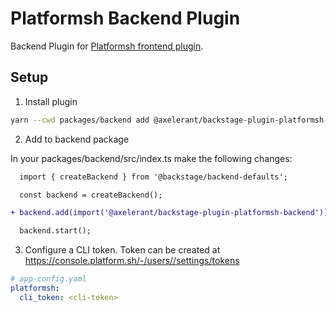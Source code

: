 # Platformsh Backend Plugin

Backend Plugin for [Platformsh frontend plugin](https://github.com/axelerant/backstage-plugins/tree/main/plugins/platformsh).

## Setup

1. Install plugin

```bash
yarn --cwd packages/backend add @axelerant/backstage-plugin-platformsh-backend
```

2. Add to backend package

In your packages/backend/src/index.ts make the following changes:

```diff
  import { createBackend } from '@backstage/backend-defaults';

  const backend = createBackend();

+ backend.add(import('@axelerant/backstage-plugin-platformsh-backend'));

  backend.start();
```

3. Configure a CLI token. Token can be created at [https://console.platform.sh/-/users/<your-user-name>/settings/tokens](https://console.platform.sh/-/users/<your-user-name>/settings/tokens)

```yaml
# app-config.yaml
platformsh:
  cli_token: <cli-token>
```
